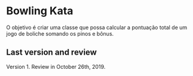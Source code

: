 # Bowling Kata

O objetivo é criar uma classe que possa calcular a pontuação total de um jogo de boliche somando os pinos
e bônus.

## Last version and review
Version 1.
Review in October 26th, 2019.
